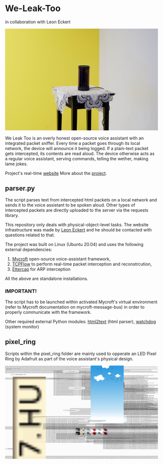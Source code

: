 # We-Leak-Too
in collaboration with Leon Eckert

![weleaktoo](https://github.com/modern-online/We-Leak-Too/blob/main/images/DSCF6515-3-no-shadoww2.jpg)

We Leak Too is an overly honest open-source voice assistant with an integrated packet sniffer. Every time a packet goes through its local network, the device will announce it being logged. If a plain-text packet gets intercepted, its contents are read aloud. The device otherwise acts as a regular voice assistant, serving commands, telling the wether, making lame jokes. 

Project's real-time [website](https://weleaktoo.com/)
More about the [project](https://vjnks.com/works/we-leak-too-43).

## parser.py 

The script parses text from intercepted html packets on a local network and sends it to the voice assistant to be spoken aloud. Other types of intercepted packets are directly uploaded to the server via the requests library. 

This repository only deals with physical-object-level tasks. The website infrastructure was made by [Leon Eckert](https://leoneckert.com/) and he should be contacted with questions related to that.

The project was built on Linux (Ubuntu 20.04) and uses the following external dependencies:
1) [Mycroft](https://github.com/mycroftai) open-source voice-assistant framework,
2) [TCPFlow](https://github.com/simsong/tcpflow) to perform real-time packet interception and reconstrcution,
3) [Ettercap](https://github.com/Ettercap/ettercap) for ARP interception 

All the above are standalone installations. 

### IMPORTANT!
The script has to be launched within activated Mycroft's virtual environment (refer to Mycroft documentation on mycroft-message-bus) in order to properly communicate with the framework. 

Other required external Python modules: 
[html2text](https://pypi.org/project/html2text/) (html parser), [watchdog](https://pypi.org/project/watchdog/) (system monitor) 

## pixel_ring

Scripts within the pixel_ring folder are mainly used to opperate an LED Pixel Ring by Adafruit as part of the voice assistant's physical design. 

![website](https://github.com/modern-online/We-Leak-Too/blob/main/images/Screen%20Shot%202020-11-20%20at%2022.47.22w.jpg)
